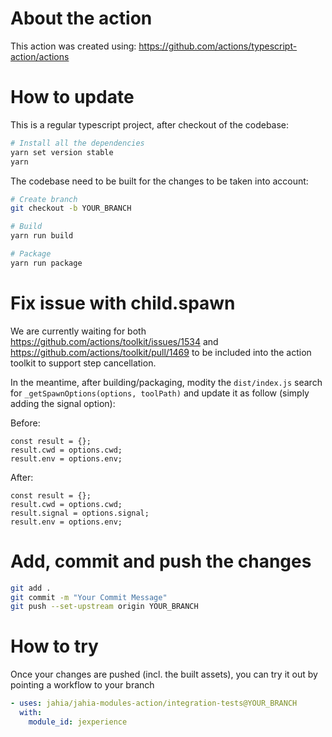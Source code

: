 # About the action

This action was created using: https://github.com/actions/typescript-action/actions

# How to update

This is a regular typescript project, after checkout of the codebase:

```bash
# Install all the dependencies
yarn set version stable
yarn
```

The codebase need to be built for the changes to be taken into account:

```bash
# Create branch
git checkout -b YOUR_BRANCH

# Build
yarn run build

# Package
yarn run package
```

# Fix issue with child.spawn
We are currently waiting for both https://github.com/actions/toolkit/issues/1534 and https://github.com/actions/toolkit/pull/1469 to be included into the action toolkit to support step cancellation.

In the meantime, after building/packaging, modity the `dist/index.js` search for `_getSpawnOptions(options, toolPath)` and update it as follow (simply adding the signal option):

Before:
```
const result = {};
result.cwd = options.cwd;
result.env = options.env;
```

After:
```
const result = {};
result.cwd = options.cwd;
result.signal = options.signal;
result.env = options.env;
```

# Add, commit and push the changes
```bash
git add .
git commit -m "Your Commit Message"
git push --set-upstream origin YOUR_BRANCH
```

# How to try

Once your changes are pushed (incl. the built assets), you can try it out by pointing a workflow to your branch

```yaml
- uses: jahia/jahia-modules-action/integration-tests@YOUR_BRANCH
  with:
    module_id: jexperience
```
